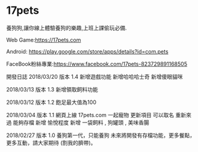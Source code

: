 # 17pets
養狗狗,讓你線上體驗養狗的樂趣,上班上課偷玩必備.

Web Game:https://17pets.com

Android: https://play.google.com/store/apps/details?id=com.pets

FaceBook粉絲專業:https://www.facebook.com/17pets-823729891168505

開發日誌
2018/03/20 版本 1.4 
新增遊戲功能 
新增哈哈哈士奇 
新增傻眼貓咪

2018/03/13 版本 1.3 
新增領取飼料功能

2018/03/12 版本 1.2 
飽足最大值為100

2018/03/04 版本 1.1 
網頁上線 17pets.com 一起寵物 
更新項目 
可以取名 
重新來過 
能夠存檔 
新增 愉悅程度 
新增 一袋飼料 , 狗罐頭 , 美味香腸

2018/02/27 版本 1.0 
養狗第一代，只能養狗 
未來將開發有存檔功能，更多餐點，更多互動，請大家期待 
(割我的臍帶)。
